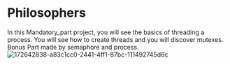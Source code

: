 # Philosophers
In this Mandatory_part project, you will see the basics of threading a process.
You will see how to create threads and you will discover mutexes.
Bonus Part made by semaphore and process.
![172642838-a83c1cc0-2441-4ff1-87bc-111492745d6c](https://user-images.githubusercontent.com/94300378/173200322-b230ec3b-a5e1-4525-b707-c4f157ce7c5f.png)
